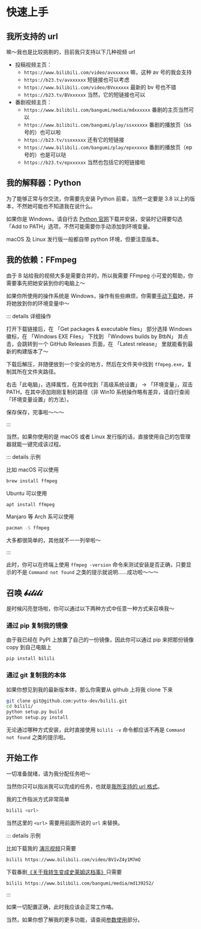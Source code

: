 # 快速上手

## 我所支持的 url

嘛～我也是比较挑剔的，目前我只支持以下几种视频 url

-  投稿视频主页：
   -  `https://www.bilibili.com/video/avxxxxxx` 嘛，这种 av 号的我会支持
   -  `https://b23.tv/avxxxxxx` 短链接也可以考虑
   -  `https://www.bilibili.com/video/BVxxxxxx` 最新的 bv 号也不错
   -  `https://b23.tv/BVxxxxxx` 当然，它的短链接也可以
-  番剧视频主页：
   -  `https://www.bilibili.com/bangumi/media/mdxxxxxx` 番剧的主页当然可以
   -  `https://www.bilibili.com/bangumi/play/ssxxxxxx` 番剧的播放页（ss 号的）也可以啦
   -  `https://b23.tv/ssxxxxxx` 还有它的短链接
   -  `https://www.bilibili.com/bangumi/play/epxxxxxx` 番剧的播放页（ep 号的）也是可以哒
   -  `https://b23.tv/epxxxxxx` 当然也包括它的短链接啦

## 我的解释器：Python <Badge type="tip" text="3.8+"/>

为了能够正常与你交流，你需要先安装 Python 前辈，当然一定要是 3.8 以上的版本，不然她可能也不知道我在说什么。

如果你是 Windows，请自行去 [Python 官网](https://www.python.org/)下载并安装，安装时记得要勾选「Add to PATH」选项，不然可能需要你手动添加到环境变量。

macOS 及 Linux 发行版一般都自带 python 环境，但要注意版本。

## 我的依赖：FFmpeg

由于 B 站给我的视频大多是需要合并的，所以我需要 FFmpeg 小可爱的帮助，你需要事先把她安装到你的电脑上～

如果你所使用的操作系统是 Windows，操作有些些麻烦，你需要[手动下载](https://ffmpeg.org/download.html)她，并将她放到你的环境变量中～

::: details 详细操作

打开下载链接后，在 「Get packages & executable files」 部分选择 Windows 徽标，在 「Windows EXE Files」 下找到 「Windows builds by BtbN」 并点击，会跳转到一个 GitHub Releases 页面，在 「Latest release」 里就能看到最新的构建版本了～

下载后解压，并随便放到一个安全的地方，然后在文件夹中找到 `ffmpeg.exe`，复制其所在文件夹路径。

右击「此电脑」，选择属性，在其中找到「高级系统设置」 → 「环境变量」，双击 PATH，在其中添加刚刚复制的路径（非 Win10 系统操作略有差异，请自行查阅「环境变量设置」的方法）。

保存保存，完事啦～～～

:::

当然，如果你使用的是 macOS 或者 Linux 发行版的话，直接使用自己的包管理器就能一键完成该过程。

::: details 示例

比如 macOS 可以使用

```bash
brew install ffmpeg
```

Ubuntu 可以使用

```bash
apt install ffmpeg
```

Manjaro 等 Arch 系可以使用

```bash
pacman -S ffmpeg
```

大多都很简单的，其他就不一一列举啦～

:::

此时，你可以在终端上使用 `ffmpeg -version` 命令来测试安装是否正确，只要显示的不是 `Command not found` 之类的提示就说明……成功啦～～～

## 召唤 𝓫𝓲𝓵𝓲𝓵𝓲

是时候闪亮登场啦，你可以通过以下两种方式中任意一种方式来召唤我～

### 通过 pip 复制我的镜像

由于我已经在 PyPI 上放置了自己的一份镜像，因此你可以通过 pip 来把那份镜像 copy 到自己电脑上

```bash
pip install bilili
```

### 通过 git 复制我的本体

如果你想见到我的最新版本体，那么你需要从 github 上将我 clone 下来

```bash
git clone git@github.com:yutto-dev/bilili.git
cd bilili/
python setup.py build
python setup.py install
```

无论通过哪种方式安装，此时直接使用 `bilili -v` 命令都应该不再是 `Command not found` 之类的提示啦。

## 开始工作

一切准备就绪，请为我分配任务吧～

当然你只可以指派我可以完成的任务，也就是[我所支持的 url 格式](#我所支持的-url)。

我的工作指派方式非常简单

```bash
bilili <url>
```

当然这里的 `<url>` 需要用前面所说的 `url` 来替换。

::: details 示例

比如下载我的 [演示视频](https://www.bilibili.com/video/BV1vZ4y1M7mQ/)只需要

```bash
bilili https://www.bilibili.com/video/BV1vZ4y1M7mQ
```

下载番剧[《关于我转生变成史莱姆这档事》](https://www.bilibili.com/bangumi/media/md139252/)只需要

```bash
bilili https://www.bilibili.com/bangumi/media/md139252/
```

:::

如果一切配置正确，此时我应该会正常工作咯。

当然，如果你想了解我的更多功能，请查阅[参数使用](../cli/)部分。
